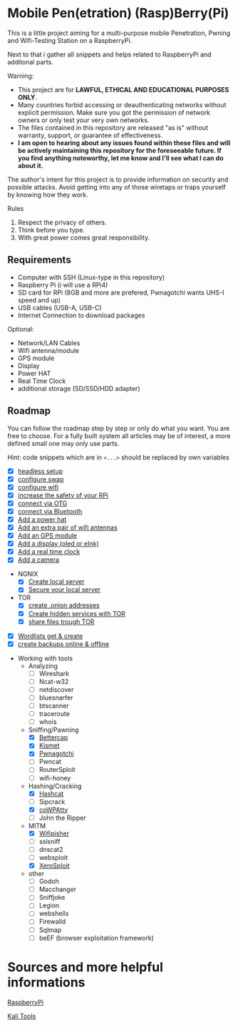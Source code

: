 # Mobile Pen(etration) (Rasp)Berry(Pi)
This is a little project aiming for a multi-purpose mobile Penetration, Pwning and Wifi-Testing Station on a RaspberryPi. 

Next to that i gather all snippets and helps related to RaspberryPi and additonal parts.

Warning: 
- This project are for **LAWFUL, ETHICAL AND EDUCATIONAL PURPOSES ONLY**.
- Many countries forbid accessing or deauthenticating networks without explicit permission. Make sure you got the permission of network owners or only test your very own networks.
- The files contained in this repository are released "as is" without warranty, support, or guarantee of effectiveness.
- **I am open to hearing about any issues found within these files and will be actively maintaining this repository for the foreseeable future. If you find anything noteworthy, let me know and I'll see what I can do about it.**

The author's intent for this project is to provide information on security and possible attacks. Avoid getting into any of those wiretaps or traps yourself by knowing how they work.

Rules
1. Respect the privacy of others.
2. Think before you type.
3. With great power comes great responsibility.

## Requirements
- Computer with SSH (Linux-type in this repository)
- Raspberry Pi (i will use a RPi4)
- SD card for RPi (8GB and more are prefered, Pwnagotchi wants UHS-I speed and up)
- USB cables (USB-A, USB-C)
- Internet Connection to download packages

Optional:
- Network/LAN Cables
- Wifi antenna/module
- GPS module
- Display
- Power HAT
- Real Time Clock
- additional storage (SD/SSD/HDD adapter)

## Roadmap
You can follow the roadmap step by step or only do what you want. You are free to choose. For a fully built system all articles may be of interest, a more defined small one may only use parts.

Hint: code snippets which are in `<...>` should be replaced by own variables

- [x] [headless setup](headless.md) 
- [x] [configure swap](swap.md)
- [x] [configure wifi](wifi.md)
- [x] [increase the safety of your RPi](secure%20raspbian.md)
- [x] [connect via OTG](OTG.md)
- [x] [connect via Bluetooth](bluetooth.md)
- [x] [Add a power hat](power%20hat.md)
- [x] [Add an extra pair of wifi antennas](wifi%20driver.md)
- [x] [Add an GPS module](gps.md)
- [x] [Add a display (oled or eInk)](display.md)
- [x] [Add a real time clock](rtc.md)
- [x] [Add a camera](camera.md)
- NGNIX 
  - [x] [Create local server](static%20server.md)
  - [x] [Secure your local server](secure%20server.md)
- TOR
  - [x] [create .onion addresses](onion%20adress.md)
  - [x] [Create hidden services with TOR](hidden%20service.md)
  - [x] [share files trough TOR](onionshare.md)
- [x] [Wordlists get & create](wordlists.md)
- [x] [create backups online & offline](backup.md)
- Working with tools
  - Analyzing
    - [ ] Wireshark
    - [ ] Ncat-w32
    - [ ] netdiscover
    - [ ] bluesnarfer
    - [ ] btscanner
    - [ ] traceroute
    - [ ] whois
  - Sniffing/Pawning
    - [x] [Bettercap](tools/bettercap.md)
    - [x] [Kismet](tools/kismet.md)
    - [x] [Pwnagotchi](tools/pwnagotchi.md) 
    - [ ] Pwncat
    - [ ] RouterSploit
    - [ ] wifi-honey
  - Hashing/Cracking
    - [x] [Hashcat](tools/hashcat.md)
    - [ ] Sipcrack
    - [x] [coWPAtty](tools/cowpatty.md)
    - [ ] John the Ripper
  - MITM
    - [x] [Wifipisher](tools/wifipisher.md)
    - [ ] sslsniff
    - [ ] dnscat2
    - [ ] websploit
    - [x] [XeroSploit](tools/xerosploit.md)
  - other
    - [ ] Godoh
    - [ ] Macchanger
    - [ ] Sniffjoke
    - [ ] Legion
    - [ ] webshells
    - [ ] Firewalld
    - [ ] Sqlmap
    - [ ] beEF (browser exploitation framework)

# Sources and more helpful informations
[RaspberryPi](https://www.raspberrypi.com/)

[Kali Tools](https://kali.org/tools)